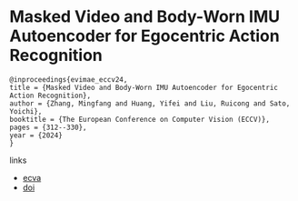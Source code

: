 # Masked Video and Body-Worn IMU Autoencoder for Egocentric Action Recognition

```
@inproceedings{evimae_eccv24,
title = {Masked Video and Body-Worn IMU Autoencoder for Egocentric Action Recognition},
author = {Zhang, Mingfang and Huang, Yifei and Liu, Ruicong and Sato, Yoichi},
booktitle = {The European Conference on Computer Vision (ECCV)},
pages = {312--330},
year = {2024}
}
```

links
- [ecva](https://www.ecva.net/papers/eccv_2024/papers_ECCV/html/2781_ECCV_2024_paper.php)
- [doi](https://link.springer.com/chapter/10.1007/978-3-031-72649-1_18)
